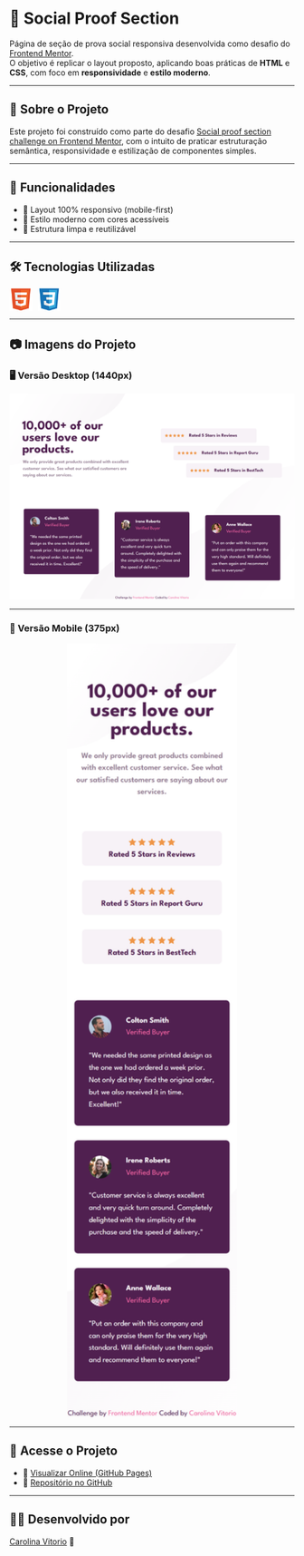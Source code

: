 # 💬 Social Proof Section

Página de seção de prova social responsiva desenvolvida como desafio do [Frontend Mentor](https://www.frontendmentor.io/).  
O objetivo é replicar o layout proposto, aplicando boas práticas de **HTML** e **CSS**, com foco em **responsividade** e **estilo moderno**.

---

## 📌 Sobre o Projeto

Este projeto foi construído como parte do desafio [Social proof section challenge on Frontend Mentor](https://www.frontendmentor.io/challenges/social-proof-section-6e0qTv_bA), com o intuito de praticar estruturação semântica, responsividade e estilização de componentes simples.

---

## 🚀 Funcionalidades

-  🔹 Layout 100% responsivo (mobile-first)
-  🔹 Estilo moderno com cores acessíveis
-  🔹 Estrutura limpa e reutilizável

---

## 🛠 Tecnologias Utilizadas

<div style="display: flex; gap: 10px;">
  <img src="https://raw.githubusercontent.com/devicons/devicon/master/icons/html5/html5-original.svg" alt="HTML5" width="40"/>
  <img src="https://raw.githubusercontent.com/devicons/devicon/master/icons/css3/css3-original.svg" alt="CSS3" width="40"/>
</div>

---

## 📷 Imagens do Projeto

### 🖥️ Versão Desktop (1440px)
<p align="center">
  <img src="assets/images/1440px.png" width="600" alt="Layout Desktop">
</p>

---

### 📱 Versão Mobile (375px)
<p align="center">
  <img src="assets/images/375px.png" width="300" alt="Layout Mobile">
</p>

---

## 🔗 Acesse o Projeto

- 🔗 [Visualizar Online (GitHub Pages)](https://carolinavitorio.github.io/SocialProofSection/)
- 📂 [Repositório no GitHub](https://github.com/carolinavitorio/SocialProofSection.git)

---

## 👩‍💻 Desenvolvido por

[Carolina Vitorio](https://github.com/carolinavitorio) 💙
